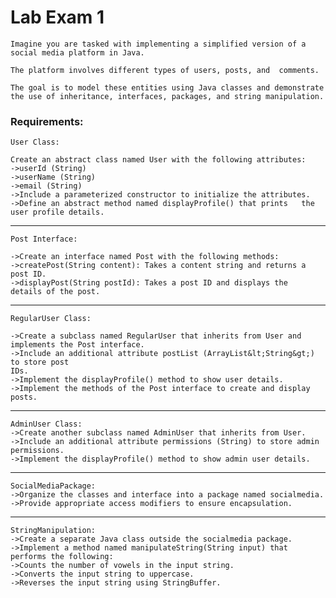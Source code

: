 # Lab Exam 1    
    Imagine you are tasked with implementing a simplified version of a social media platform in Java. 

    The platform involves different types of users, posts, and  comments. 

    The goal is to model these entities using Java classes and demonstrate the use of inheritance, interfaces, packages, and string manipulation.

### Requirements:

    User Class:

    Create an abstract class named User with the following attributes:
    ->userId (String)
    ->userName (String)
    ->email (String)
    ->Include a parameterized constructor to initialize the attributes.
    ->Define an abstract method named displayProfile() that prints   the user profile details.

---
    Post Interface:

    ->Create an interface named Post with the following methods:
    ->createPost(String content): Takes a content string and returns a
    post ID.
    ->displayPost(String postId): Takes a post ID and displays the
    details of the post.

---

    RegularUser Class:

    ->Create a subclass named RegularUser that inherits from User and
    implements the Post interface.
    ->Include an additional attribute postList (ArrayList&lt;String&gt;) to store post
    IDs.
    ->Implement the displayProfile() method to show user details.
    ->Implement the methods of the Post interface to create and display
    posts.

---

    AdminUser Class:
    ->Create another subclass named AdminUser that inherits from User.
    ->Include an additional attribute permissions (String) to store admin
    permissions.
    ->Implement the displayProfile() method to show admin user details.

---

    SocialMediaPackage:
    ->Organize the classes and interface into a package named socialmedia.
    ->Provide appropriate access modifiers to ensure encapsulation.

----

    StringManipulation:
    ->Create a separate Java class outside the socialmedia package.
    ->Implement a method named manipulateString(String input) that
    performs the following:
    ->Counts the number of vowels in the input string.
    ->Converts the input string to uppercase.
    ->Reverses the input string using StringBuffer.